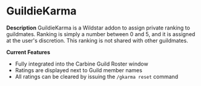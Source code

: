 # GuildieKarma

**Description**
GuildieKarma is a Wildstar addon to assign private ranking to guildmates. Ranking is simply a number between 0 and 5, and it is assigned at the user's discretion. This ranking is not shared with other guildmates.

**Current Features**
* Fully integrated into the Carbine Guild Roster window
* Ratings are displayed next to Guild member names
* All ratings can be cleared by issuing the `/gkarma reset` command

